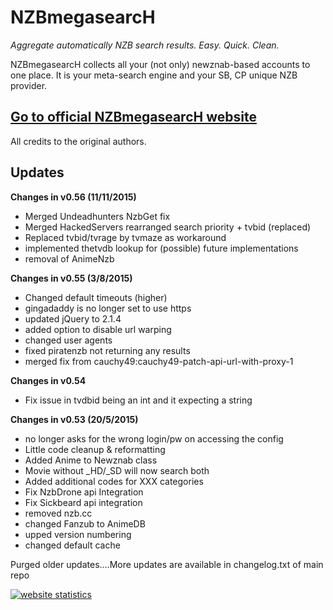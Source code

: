 **NZBmegasearcH**
======================

*Aggregate automatically NZB search results. Easy. Quick. Clean.*

NZBmegasearcH collects all your (not only) newznab-based accounts to one place. It is your meta-search engine and your SB, CP unique NZB provider.

## [Go to official NZBmegasearcH website](http://pillone.github.io/usntssearch/)

All credits to the original authors. 

## Updates
**Changes in v0.56 (11/11/2015)**
+ Merged Undeadhunters NzbGet fix
+ Merged HackedServers rearranged search priority + tvbid (replaced)
+ Replaced tvbid/tvrage by tvmaze as workaround
+ implemented thetvdb lookup for (possible) future implementations
+ removal of AnimeNzb

**Changes in v0.55 (3/8/2015)**
+ Changed default timeouts (higher)
+ gingadaddy is no longer set to use https
+ updated jQuery to 2.1.4
+ added option to disable url warping
+ changed user agents
+ fixed piratenzb not returning any results
+ merged fix from cauchy49:cauchy49-patch-api-url-with-proxy-1

**Changes in v0.54**
+ Fix issue in tvdbid being an int and it expecting a string

**Changes in v0.53 (20/5/2015)**
+ no longer asks for the wrong login/pw on accessing the config
+ Little code cleanup & reformatting
+ Added Anime to Newznab class
+ Movie without _HD/_SD will now search both
+ Added additional codes for XXX categories
+ Fix NzbDrone api Integration
+ Fix Sickbeard api integration
+ removed nzb.cc
+ changed Fanzub to AnimeDB
+ upped version numbering
+ changed default cache


Purged older updates....More updates are available in changelog.txt of main repo

<a title="website statistics" href="http://statcounter.com/" 
target="_blank"><img
src="http://c.statcounter.com/10114489/0/6b31f150/1/" alt="website statistics" style="border:none;"></a>
 

